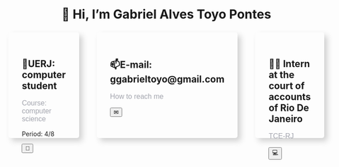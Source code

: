 <!DOCTYPE html>
<html lang="en">

<head>
    <meta charset="UTF-8">
    <meta http-equiv="X-UA-Compatible" content="IE=edge">
    <meta name="viewport" content="width=device-width, initial-scale=1.0">
</head>

<body style="font-family: " Poppins", sans-serif; background-color: #fafafa;">
    <div>
        <center>
            <h1>👋 Hi, I’m Gabriel Alves Toyo Pontes </h1>
        </center>
    </div>
    <div class="row" style="display: flex; justify-content: center; align-items: center;">
        <div class="card green" style="transform: translateY(-15px); cursor: pointer; border-radius: 5px; box-shadow: 7px 7px 13px 0px rgba(50, 50, 50, 0.22); padding: 30px; margin: 20px; width: 400px; transition: all 0.3s ease-out; height: 180px;">
            <h2>📕UERJ:<br> computer student</h2>
            <p style="color: #a3a5ae; font-size: 16px; font-family:'Franklin Gothic Medium', 'Arial Narrow', Arial, sans-serif;">Course: computer science</p>
            <p>Period: 4/8</p>
            <button class="image">📕</button>
        </div>
        <div class="card blue" style="transform: translateY(-15px); cursor: pointer; border-radius: 5px; box-shadow: 7px 7px 13px 0px rgba(50, 50, 50, 0.22); padding: 30px; margin: 20px; width: 400px; transition: all 0.3s ease-out; height: 180px;">
            <h2>📫E-mail: ggabrieltoyo@gmail.com</h2>
            <p style="color: #a3a5ae; font-size: 16px; font-family:'Franklin Gothic Medium', 'Arial Narrow', Arial, sans-serif;">How to reach me</p>
            <button class="image1">✉</button>
        </div>
        <div class="card red" style="transform: translateY(-15px); cursor: pointer; border-radius: 5px; box-shadow: 7px 7px 13px 0px rgba(50, 50, 50, 0.22); padding: 30px; margin: 20px; width: 400px; transition: all 0.3s ease-out; height: 180px;">
            <h2>👨‍💻 Intern at the court of accounts of Rio De Janeiro </h2>
            <p style="color: #a3a5ae; font-size: 16px; font-family:'Franklin Gothic Medium', 'Arial Narrow', Arial, sans-serif;">TCE-RJ</p>
            <button class="image1">💻</button>
        </div>
    </div>
</body>
</html>
